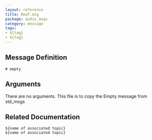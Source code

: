 ```yaml
---
layout: reference
title: Deaf.msg
package: audio_msgs
category: message
tags: 
- ${tag}
- ${tag}
---
```


## Message Definition
```
# empty
```

## Arguments
There are no arguments. This file is to copy the Empty message from std_msgs

## Related Documentation
``${name of associated topic}``  
``${name of associated topic}``  
